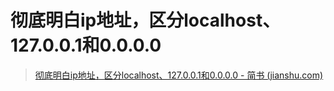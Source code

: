 # 彻底明白ip地址，区分localhost、127.0.0.1和0.0.0.0

> [彻底明白ip地址，区分localhost、127.0.0.1和0.0.0.0 - 简书 (jianshu.com)](https://www.jianshu.com/p/ad7cd1d5be45)

